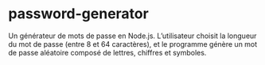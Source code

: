 # password-generator
Un générateur de mots de passe en Node.js.   L’utilisateur choisit la longueur du mot de passe (entre 8 et 64 caractères),   et le programme génère un mot de passe aléatoire composé de lettres, chiffres et symboles.
